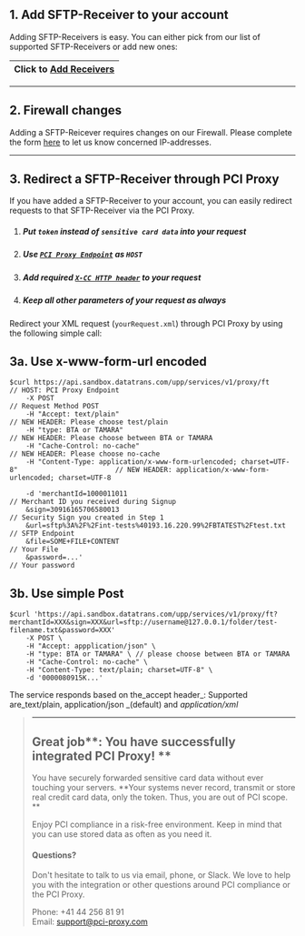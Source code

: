 ## 1. Add SFTP-Receiver to your account

Adding SFTP-Receivers is easy. You can either pick from our list of supported SFTP-Receivers or add new ones:

| Click to [**Add Receivers**](https://admin.sandbox.datatrans.com/showcase/pci-proxy/add-receiver.html) |
| :--- |


---

## 2. Firewall changes

Adding a SFTP-Reicever requires changes on our Firewall. Please complete the form [here](https://admin.sandbox.datatrans.com/showcase/pci-proxy/add-receiver.html) to let us know concerned IP-addresses.

---

## 3. Redirect a SFTP-Receiver through PCI Proxy

If you have added a SFTP-Receiver to your account, you can easily redirect requests to that SFTP-Receiver via the PCI Proxy.

1. ##### Put `token` instead of `sensitive card data` into your request
2. ##### Use [`PCI Proxy Endpoint`](#reference) as `HOST`
3. ##### Add required [`X-CC HTTP header`](#reference) to your request
4. ##### Keep all other parameters of your request as always

Redirect your XML request \(`yourRequest.xml`\) through PCI Proxy by using the following simple call:

## 3a. Use x-www-form-url encoded

```
$curl https://api.sandbox.datatrans.com/upp/services/v1/proxy/ft                               // HOST: PCI Proxy Endpoint
    -X POST                                                                                    // Request Method POST
    -H "Accept: text/plain"                                                                    // NEW HEADER: Please choose test/plain
    -H "type: BTA or TAMARA"                                                                   // NEW HEADER: Please choose between BTA or TAMARA
    -H "Cache-Control: no-cache"                                                               // NEW HEADER: Please choose no-cache
    -H "Content-Type: application/x-www-form-urlencoded; charset=UTF-8"                        // NEW HEADER: application/x-www-form-urlencoded; charset=UTF-8

    -d 'merchantId=1000011011                                                                  // Merchant ID you received during Signup
    &sign=30916165706580013                                                                    // Security Sign you created in Step 1 
    &url=sftp%3A%2F%2Fint-tests%40193.16.220.99%2FBTATEST%2Ftest.txt                           // SFTP Endpoint
    &file=SOME+FILE+CONTENT                                                                    // Your File
    &password=...'                                                                             // Your password
```

## 3b. Use simple Post

```
$curl 'https://api.sandbox.datatrans.com/upp/services/v1/proxy/ft?merchantId=XXX&sign=XXX&url=sftp://username@127.0.0.1/folder/test-filename.txt&password=XXX'
    -X POST \
    -H "Accept: appplication/json" \
    -H "type: BTA or TAMARA" \ // please choose between BTA or TAMARA
    -H "Cache-Control: no-cache" \
    -H "Content-Type: text/plain; charset=UTF-8" \
    -d '0000080915K...'
```

The service responds based on the_accept header_: Supported are_text/plain, application/json _\(default\) and _application/xml_

> ---
>
> ## Great job**: You have successfully integrated PCI Proxy! **
>
> You have securely forwarded sensitive card data without ever touching your servers. **Your systems never record, transmit or store real credit card data, only the token. Thus, you are out of PCI scope. **
>
> Enjoy PCI compliance in a risk-free environment. Keep in mind that you can use stored data as often as you need it.
>
> #### Questions?
>
> Don't hesitate to talk to us via email, phone, or Slack. We love to help you with the integration or other questions around PCI compliance or the PCI Proxy.
>
> Phone: +41 44 256 81 91  
> Email: [support@pci-proxy.com](/mailto:support@pci-proxy.com)



